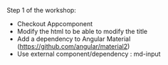 Step 1 of the workshop: 

- Checkout Appcomponent
- Modify the html to be able to modify the title
- Add a dependency to Angular Material (https://github.com/angular/material2)
- Use external component/dependency : md-input